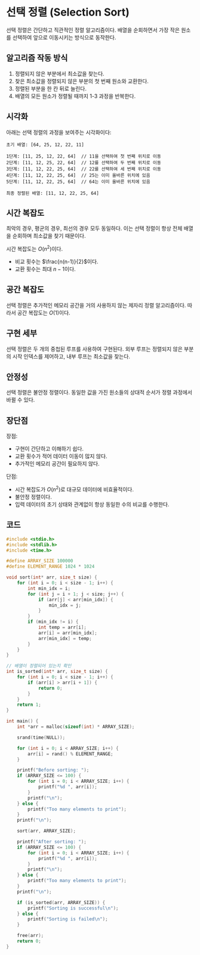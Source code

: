 # 선택 정렬 (Selection Sort)

선택 정렬은 간단하고 직관적인 정렬 알고리즘이다. 배열을 순회하면서 가장 작은 원소를 선택하여 앞으로 이동시키는 방식으로 동작한다.

## 알고리즘 작동 방식

1. 정렬되지 않은 부분에서 최소값을 찾는다.
2. 찾은 최소값을 정렬되지 않은 부분의 첫 번째 원소와 교환한다.
3. 정렬된 부분을 한 칸 뒤로 늘린다.
4. 배열의 모든 원소가 정렬될 때까지 1-3 과정을 반복한다.

## 시각화

아래는 선택 정렬의 과정을 보여주는 시각화이다:

```
초기 배열: [64, 25, 12, 22, 11]

1단계: [11, 25, 12, 22, 64]  // 11을 선택하여 첫 번째 위치로 이동
2단계: [11, 12, 25, 22, 64]  // 12를 선택하여 두 번째 위치로 이동
3단계: [11, 12, 22, 25, 64]  // 22를 선택하여 세 번째 위치로 이동
4단계: [11, 12, 22, 25, 64]  // 25는 이미 올바른 위치에 있음
5단계: [11, 12, 22, 25, 64]  // 64는 이미 올바른 위치에 있음

최종 정렬된 배열: [11, 12, 22, 25, 64]
```

## 시간 복잡도

최악의 경우, 평균의 경우, 최선의 경우 모두 동일하다. 이는 선택 정렬이 항상 전체 배열을 순회하며 최소값을 찾기 때문이다.

시간 복잡도는 $O(n^2)$이다.

- 비교 횟수는 $\frac{n(n-1)}{2}$이다.
- 교환 횟수는 최대 $n-1$이다.

## 공간 복잡도

선택 정렬은 추가적인 메모리 공간을 거의 사용하지 않는 제자리 정렬 알고리즘이다. 따라서 공간 복잡도는 $O(1)$이다.

## 구현 세부

선택 정렬은 두 개의 중첩된 루프를 사용하여 구현된다. 외부 루프는 정렬되지 않은 부분의 시작 인덱스를 제어하고, 내부 루프는 최소값을 찾는다.

## 안정성

선택 정렬은 불안정 정렬이다. 동일한 값을 가진 원소들의 상대적 순서가 정렬 과정에서 바뀔 수 있다.

## 장단점

장점:
- 구현이 간단하고 이해하기 쉽다.
- 교환 횟수가 적어 데이터 이동이 많지 않다.
- 추가적인 메모리 공간이 필요하지 않다.

단점:
- 시간 복잡도가 $O(n^2)$로 대규모 데이터에 비효율적이다.
- 불안정 정렬이다.
- 입력 데이터의 초기 상태와 관계없이 항상 동일한 수의 비교를 수행한다.

## 코드

```c++
#include <stdio.h>
#include <stdlib.h>
#include <time.h>

#define ARRAY_SIZE 100000
#define ELEMENT_RANGE 1024 * 1024

void sort(int* arr, size_t size) {
    for (int i = 0; i < size - 1; i++) {
        int min_idx = i;
        for (int j = i + 1; j < size; j++) {
            if (arr[j] < arr[min_idx]) {
                min_idx = j;
            }
        }
        if (min_idx != i) {
            int temp = arr[i];
            arr[i] = arr[min_idx];
            arr[min_idx] = temp;
        }
    }
}

// 배열이 정렬되어 있는지 확인
int is_sorted(int* arr, size_t size) {
    for (int i = 0; i < size - 1; i++) {
        if (arr[i] > arr[i + 1]) {
            return 0;
        }
    }
    return 1;
}

int main() {
    int *arr = malloc(sizeof(int) * ARRAY_SIZE);

    srand(time(NULL));

    for (int i = 0; i < ARRAY_SIZE; i++) {
        arr[i] = rand() % ELEMENT_RANGE;
    }

    printf("Before sorting: ");
    if (ARRAY_SIZE <= 100) {
        for (int i = 0; i < ARRAY_SIZE; i++) {
            printf("%d ", arr[i]);
        }
        printf("\n");
    } else {
        printf("Too many elements to print");
    }
    printf("\n");

    sort(arr, ARRAY_SIZE);

    printf("After sorting: ");
    if (ARRAY_SIZE <= 100) {
        for (int i = 0; i < ARRAY_SIZE; i++) {
            printf("%d ", arr[i]);
        }
        printf("\n");
    } else {
        printf("Too many elements to print");
    }
    printf("\n");

    if (is_sorted(arr, ARRAY_SIZE)) {
        printf("Sorting is successful\n");
    } else {
        printf("Sorting is failed\n");
    }

    free(arr);
    return 0;
}
```